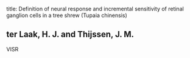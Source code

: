 title: Definition of neural response and incremental sensitivity of retinal ganglion cells in a tree shrew (Tupaia chinensis)

## ter Laak, H. J. and Thijssen, J. M.
VISR

